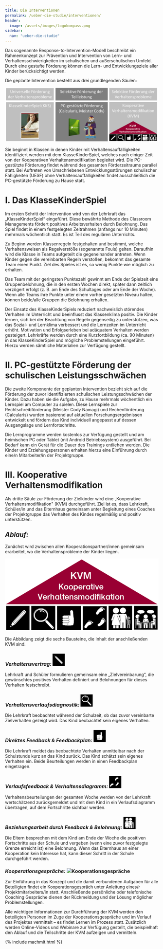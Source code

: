 ```yaml
---
title: Die Interventionen
permalink: /ueber-die-studie/interventionen/
header:
  image: /assets/images/logokompass.png
sidebar:
  nav: "ueber-die-studie"
---
```


Das sogenannte Response-to-Intervention-Modell beschreibt ein Rahmenkonzept zur Prävention und Intervention von Lern- und Verhaltensschwierigkeiten im schulischen und außerschulischen Umfeld. Durch eine gestufte Förderung können die Lern- und Entwicklungsziele aller Kinder berücksichtigt werden.

Die geplante Intervention besteht aus drei grundlegenden Säulen: 

![Interventionsbausteine](/assets/images/logos/Interventionsbausteine.png) 

Sie beginnt in Klassen in denen Kinder mit Verhaltensauffälligkeiten identifiziert werden mit dem KlasseKinderSpiel, welches nach einiger Zeit von der Kooperativen Verhaltensmodifikation begleitet wird. Die PC-gestützte Förderung findet während des gesamten Förderzeitraums parallel statt. Bei Auftreten von Umschriebenen Entwicklungsstörungen schulischer Fähigkeiten (UESF) ohne Verhaltensauffälligkeiten findet ausschließlich die PC-gestützte Förderung zu Hause statt.

# **I. Das KlasseKinderSpiel**

Im ersten Schritt der Intervention wird von der Lehrkraft das „KlasseKinderSpiel“ eingeführt. Diese bewährte Methode des Classroom Managements fördert positives Arbeitsverhalten durch Belohnung. Das Spiel findet in einem festgelegten Zeitrahmen (anfangs nur 10 Minuten) mehrmals wöchentlich statt. Es ist Teil des regulären Unterrichts.

Zu Beginn werden Klassenregeln festgehalten und bestimmt, welche Verhaltensweisen als Regelverstöße (sogenannte Fouls) gelten. Daraufhin wird die Klasse in Teams aufgeteilt die gegeneinander antreten. Wenn Kinder gegen die vereinbarten Regeln verstoßen, bekommt das gesamte Team einen Punkt. Ziel des Spieles ist es, so wenig Punkte wie möglich zu erhalten. 

Das Team mit der geringsten Punktezahl gewinnt am Ende der Spielzeit eine Gruppenbelohnung, die in den ersten Wochen direkt, später dann zeitlich verzögert erfolgt (z. B. am Ende des Schultages oder am Ende der Woche). Wenn alle Teams ihre Punkte unter einem vorher gesetzten Niveau halten, können beide/alle Gruppen die Belohnung erhalten. 

Der Einsatz des KlasseKinderSpiels reduziert nachweislich störendes Verhalten im Unterricht und beeinflusst das Klassenklima positiv. Die Kinder lernen, sich bei der Beachtung von Regeln gegenseitig zu unterstützen, was das Sozial- und Lernklima verbessert und die Lernzeiten im Unterricht erhöht. Motivation und Erfolgserleben bei adäquatem Verhalten werden gesteigert. 
Lehrkräfte werden durch eine Kurzfortbildung (ca. 90 Minuten) in das KlasseKinderSpiel und mögliche Problemstellungen eingeführt. Hierzu werden sämtliche Materialien zur Verfügung gestellt.



# **II. PC-gestützte Förderung der schulischen Leistungsschwächen**

Die zweite Komponente der geplanten Intervention bezieht sich auf die Förderung der zuvor identifizierten schulischen Leistungsschwächen der Kinder. Dazu haben sie die Aufgabe, zu Hause mehrmals wöchentlich ein Lernspiel am Computer zu spielen. Diese Lernspiele zur Rechtschreibförderung (Meister Cody Namagi) und Rechenförderung (Calcularis) wurden basierend auf aktuellen Forschungsergebnissen entwickelt und fördern das Kind individuell angepasst auf dessen Ausgangslage und Lernfortschritte. 

Die Lernprogramme werden kostenlos zur Verfügung gestellt und am heimischen PC oder Tablet (mit Android Betriebssystem) ausgeführt. Bei Bedarf kann ein Gerät für die Dauer des Trainings entliehen werden. Die Kinder und Erziehungspersonen erhalten hierzu eine Einführung durch eine/n Mitarbeiter/in der Projektgruppe. 



# **III. Kooperative Verhaltensmodifikation**

Als dritte Säule zur Förderung der Zielkinder wird eine „Kooperative Verhaltensmodifikation" (KVM) durchgeführt. Ziel ist es, dass Lehrkraft, Schüler/in und das Elternhaus gemeinsam unter Begleitung eines Coaches der Projektgruppe das Verhalten des Kindes regelmäßig und positiv unterstützen.

## **_Ablauf:_**

Zunächst wird zwischen allen Kooperationspartner/innen gemeinsam erarbeitet, wo die Verhaltensprobleme der Kinder liegen.  

![KVM Kooperative Verhaltensmodifikation - Gesamtbild](/assets/images/logos/KVM_komplett.png)

Die Abbildung zeigt die sechs Bausteine, die Inhalt der anschließenden KVM sind.



### _Verhaltensvertrag:_ ![Verhaltensvertrag](/assets/images/logos/KVM_Verhaltensvertrag_40Px.png)    

Lehrkraft und Schüler formulieren gemeinsam eine „Zielvereinbarung“, die gewünschtes positives Verhalten definiert und Belohnungen für dieses Verhalten festschreibt.

   
### _Verhaltensverlaufsdiagnostik:_ ![Verhaltensverlaufsdiagnostik](/assets/images/logos/KVM_Verhaltensverlaufsdiagnostik_40Px.png)   

Die Lehrkraft beobachtet während der Schulzeit, ob das zuvor vereinbarte Zielverhalten gezeigt wird. Das Kind beobachtet sein eigenes Verhalten. 


### _Direktes Feedback & Feedbackplan:_    ![Direktes Feedback & Feedbackplan](/assets/images/logos/KVM_Feedback_Feedbackplan_40Px.png) 

Die Lehrkraft meldet das beobachtete Verhalten unmittelbar nach der Schulstunde kurz an das Kind zurück. Das Kind schätzt sein eigenes Verhalten ein. Beide Beurteilungen werden in einen Feedbackplan eingetragen. 


### _Verlaufsfeedback & Verhaltensdiagramm:_ ![Verlaufsfeedback & Verhaltensdiagramme](/assets/images/logos/KVM_Verlaufsfeedback_Verhaltensdiagramm_40Px.png) 

Verhaltensbeurteilungen der gesamten Woche werden von der Lehrkraft wertschätzend zurückgemeldet und mit dem Kind in ein Verlaufsdiagramm übertragen, auf dem Fortschritte sichtbar werden. 


### _Beziehungsarbeit durch Feedback & Belohnung:_ ![Beziehungsarbeit durch Feedback & Belohnung](/assets/images/logos/KVM_Beziehungsarbeit_40Px.png) 

Die Eltern besprechen mit dem Kind am Ende der Woche die positiven Fortschritte aus der Schule und vergeben (wenn eine zuvor festgelegte Grenze erreicht ist) eine Belohnung. Wenn das Elternhaus an einer Kooperation kein Interesse hat, kann dieser Schritt in der Schule durchgeführt werden.


### _Kooperationsgespräche:_ ![Kooperationsgespräche](/assets/images/logos/KVM_Kooperationsgespräche_40Px.png)  

Zur Einführung in das Konzept und die damit verbundenen Aufgaben für alle Beteiligten findet ein Kooperationsgespräch unter Anleitung eines/r Projektmitarbeiters/in statt. Anschließende persönliche oder telefonische Coaching Gespräche dienen der Rückmeldung und der Lösung möglicher Problemstellungen.



Alle wichtigen Informationen zur Durchführung der KVM werden den beteiligten Personen im Zuge der Kooperationsgespräche und im Verlauf des Projektes vermittelt – es findet Lernen im Prozess statt. Zusätzlich werden Online-Videos und Webinare zur Verfügung gestellt, die beispielhaft den Ablauf und die Teilschritte der KVM aufzeigen und vermitteln. 


{% include machmit.html %}
